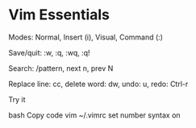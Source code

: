 # Vim Essentials

Modes: Normal, Insert (i), Visual, Command (:)

Save/quit: :w, :q, :wq, :q!

Search: /pattern, next n, prev N

Replace line: cc, delete word: dw, undo: u, redo: Ctrl-r

Try it

bash
Copy code
vim ~/.vimrc
set number
syntax on

